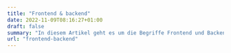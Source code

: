 ```yaml
---
title: "Frontend & backend"
date: 2022-11-09T08:16:27+01:00
draft: false
summary: "In diesem Artikel geht es um die Begriffe Frontend und Backend um zu zeigen, wie moderne Webseiten aufgebaut sind"
url: "frontend-backend"
---
```

